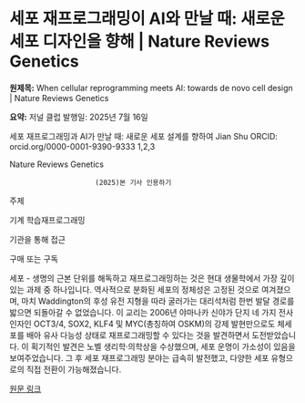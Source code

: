 # 세포 재프로그래밍이 AI와 만날 때: 새로운 세포 디자인을 향해 | Nature Reviews Genetics

**원제목:** When cellular reprogramming meets AI: towards de novo cell design | Nature Reviews Genetics

**요약:** 저널 클럽
발행일: 2025년 7월 16일

세포 재프로그래밍과 AI가 만날 때: 새로운 세포 설계를 향하여
Jian Shu
            ORCID: orcid.org/0000-0001-9390-9333 1,2,3

Nature Reviews Genetics

                         (2025)본 기사 인용하기



주제

기계 학습재프로그래밍









기관을 통해 접근




구매 또는 구독




세포 - 생명의 근본 단위를 해독하고 재프로그래밍하는 것은 현대 생물학에서 가장 깊이 있는 과제 중 하나입니다. 역사적으로 분화된 세포의 정체성은 고정된 것으로 여겨졌으며, 마치 Waddington의 후성 유전 지형을 따라 굴러가는 대리석처럼 한번 발달 경로를 밟으면 되돌아갈 수 없었습니다. 이 교리는 2006년 야마나카 신야가 단지 네 가지 전사 인자인 OCT3/4, SOX2, KLF4 및 MYC(총칭하여 OSKM)의 강제 발현만으로도 체세포를 배아 유사 다능성 상태로 재프로그래밍할 수 있다는 것을 발견하면서 도전받았습니다. 이 획기적인 발견은 노벨 생리학·의학상을 수상했으며, 세포 운명이 가소성이 있음을 보여주었습니다. 그 후 세포 재프로그래밍 분야는 급속히 발전했고, 다양한 세포 유형으로의 직접 전환이 가능해졌습니다.

[원문 링크](https://www.nature.com/articles/s41576-025-00878-3)
